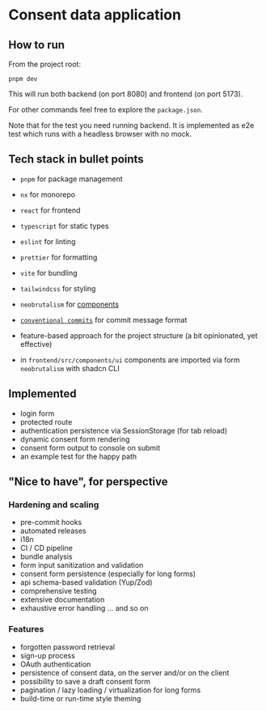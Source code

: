 # Consent data application

## How to run

From the project root:

```shell
pnpm dev
```

This will run both backend (on port 8080) and frontend (on port 5173).

For other commands feel free to explore the `package.json`.

Note that for the test you need running backend. It is implemented as e2e test which runs with a headless browser with no mock.

## Tech stack in bullet points

- `pnpm` for package management
- `nx` for monorepo
- `react` for frontend
- `typescript` for static types
- `eslint` for linting
- `prettier` for formatting
- `vite` for bundling
- `tailwindcss` for styling
- `neobrutalism` for [components](https://www.neobrutalism.dev)

- [`conventional commits`](https://www.conventionalcommits.org/en/v1.0.0/) for commit message format
- feature-based approach for the project structure (a bit opinionated, yet effective)
- in `frontend/src/components/ui` components are imported via form `neobrutalism` with shadcn CLI

## Implemented

- login form
- protected route
- authentication persistence via SessionStorage (for tab reload)
- dynamic consent form rendering
- consent form output to console on submit
- an example test for the happy path

## "Nice to have", for perspective

### Hardening and scaling

- pre-commit hooks
- automated releases
- i18n
- CI / CD pipeline
- bundle analysis
- form input sanitization and validation
- consent form persistence (especially for long forms)
- api schema-based validation (Yup/Zod)
- comprehensive testing
- extensive documentation
- exhaustive error handling
  ... and so on

### Features

- forgotten password retrieval
- sign-up process
- OAuth authentication
- persistence of consent data, on the server and/or on the client
- possibility to save a draft consent form
- pagination / lazy loading / virtualization for long forms
- build-time or run-time style theming
